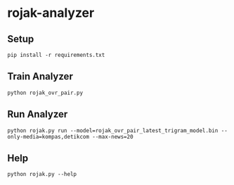 # rojak-analyzer

## Setup

    pip install -r requirements.txt

## Train Analyzer
    
    python rojak_ovr_pair.py

## Run Analyzer

    python rojak.py run --model=rojak_ovr_pair_latest_trigram_model.bin --only-media=kompas,detikcom --max-news=20

## Help

    python rojak.py --help


